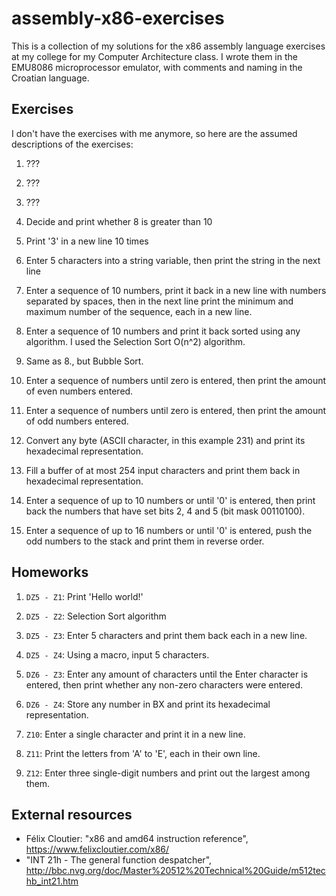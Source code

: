 # assembly-x86-exercises
This is a collection of my solutions for the x86 assembly language exercises at my college for my Computer Architecture class. I wrote them in the EMU8086 microprocessor emulator, with comments and naming in the Croatian language.

## Exercises

I don't have the exercises with me anymore, so here are the assumed descriptions of the exercises:

1. ???

2. ???

3. ???

4. Decide and print whether 8 is greater than 10

5. Print '3' in a new line 10 times

6. Enter 5 characters into a string variable, then print the string in the next line

7. Enter a sequence of 10 numbers, print it back in a new line with numbers separated by spaces, then in the next line print the minimum and maximum number of the sequence, each in a new line.

8. Enter a sequence of 10 numbers and print it back sorted using any algorithm. I used the Selection Sort O(n^2) algorithm.

9. Same as 8., but Bubble Sort.

10. Enter a sequence of numbers until zero is entered, then print the amount of even numbers entered.

11. Enter a sequence of numbers until zero is entered, then print the amount of odd numbers entered.

12. Convert any byte (ASCII character, in this example 231) and print its hexadecimal representation.

13. Fill a buffer of at most 254 input characters and print them back in hexadecimal representation.

14. Enter a sequence of up to 10 numbers or until '0' is entered, then print back the numbers that have set bits 2, 4 and 5 (bit mask 00110100).

15. Enter a sequence of up to 16 numbers or until '0' is entered, push the odd numbers to the stack and print them in reverse order.

## Homeworks

1. `DZ5 - Z1`: Print 'Hello world!'

2. `DZ5 - Z2`: Selection Sort algorithm

3. `DZ5 - Z3`: Enter 5 characters and print them back each in a new line.

4. `DZ5 - Z4`: Using a macro, input 5 characters.

5. `DZ6 - Z3`: Enter any amount of characters until the Enter character is entered, then print whether any non-zero characters were entered.

6. `DZ6 - Z4`: Store any number in BX and print its hexadecimal representation.

7. `Z10`: Enter a single character and print it in a new line.

8. `Z11`: Print the letters from 'A' to 'E', each in their own line.

9. `Z12`: Enter three single-digit numbers and print out the largest among them.

## External resources

- Félix Cloutier: "x86 and amd64 instruction reference", https://www.felixcloutier.com/x86/
- "INT 21h - The general function despatcher", http://bbc.nvg.org/doc/Master%20512%20Technical%20Guide/m512techb_int21.htm